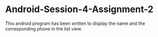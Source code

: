 # Android-Session-4-Assignment-2
This android program has been written to display the name and the corresponding phone in the list view.
